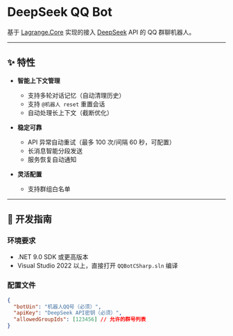 # DeepSeek QQ Bot

基于 [Lagrange.Core](https://github.com/LagrangeDev/Lagrange.Core) 实现的接入 [DeepSeek](https://www.deepseek.com/) API 的 QQ 群聊机器人。

---

## ✨ 特性

- **智能上下文管理**
  - 支持多轮对话记忆（自动清理历史）
  - 支持 `@机器人 reset` 重置会话
  - 自动处理长上下文（截断优化）

- **稳定可靠**
  - API 异常自动重试（最多 100 次/间隔 60 秒，可配置）
  - 长消息智能分段发送
  - 服务恢复自动通知

- **灵活配置**
  - 支持群组白名单

---

## 🚀 开发指南

### 环境要求
- .NET 9.0 SDK 或更高版本
- Visual Studio 2022 以上，直接打开 `QQBotCSharp.sln` 编译

### 配置文件

```json
{
  "botUin": "机器人QQ号（必须）",
  "apiKey": "DeepSeek API密钥（必须）",
  "allowedGroupIds": [123456] // 允许的群号列表
}
```
